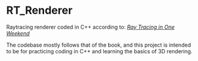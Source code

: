 # RT_Renderer
Raytracing renderer coded in C++ according to:
[_Ray Tracing in One Weekend_](https://raytracing.github.io/books/RayTracingInOneWeekend.html)

The codebase mostly follows that of the book, and this project is intended to be for practicing
coding in C++ and learning the basics of 3D rendering.
